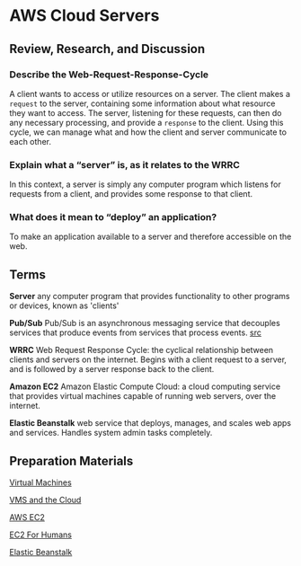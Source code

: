 # AWS Cloud Servers

## Review, Research, and Discussion

### Describe the Web-Request-Response-Cycle

A client wants to access or utilize resources on a server. The client makes a `request` to the server, containing some information about what resource they want to access. The server, listening for these requests, can then do any necessary processing, and provide a `response` to the client. Using this cycle, we can manage what and how the client and server communicate to each other.

### Explain what a “server” is, as it relates to the WRRC

In this context, a server is simply any computer program which listens for requests from a client, and provides some response to that client.

### What does it mean to “deploy” an application?

To make an application available to a server and therefore accessible on the web.

## Terms

**Server** any computer program that provides functionality to other programs or devices, known as 'clients'

**Pub/Sub** Pub/Sub is an asynchronous messaging service that decouples services that produce events from services that process events. [src](https://cloud.google.com/pubsub/docs/overview)

**WRRC** Web Request Response Cycle: the cyclical relationship between clients and servers on the internet. Begins with a client request to a server, and is followed by a server response back to the client.

**Amazon EC2** Amazon Elastic Compute Cloud: a cloud computing service that provides virtual machines capable of running web servers, over the internet.

**Elastic Beanstalk** web service that deploys, manages, and scales web apps and services. Handles system admin tasks completely.

## Preparation Materials

[Virtual Machines](https://www.youtube.com/watch?v=yIVXjl4SwVo)

[VMS and the Cloud ](https://www.youtube.com/watch?v=l0DfHUWMjsU)

[AWS EC2](https://aws.amazon.com/ec2/?ec2-whats-new.sort-by=item.additionalFields.postDateTime&ec2-whats-new.sort-order=desc)

[EC2 For Humans](https://www.youtube.com/watch?v=lZMkgOMYYIg)

[Elastic Beanstalk](https://www.youtube.com/watch?v=SrwxAScdyT0)
